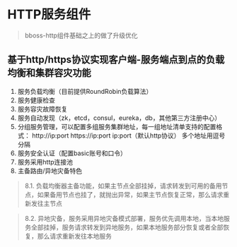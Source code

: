 # HTTP服务组件
>bboss-http组件基础之上的做了升级优化

## 基于http/https协议实现客户端-服务端点到点的负载均衡和集群容灾功能
1. 服务负载均衡（目前提供RoundRobin负载算法）
2. 服务健康检查
3. 服务容灾故障恢复
4. 服务自动发现（zk，etcd，consul，eureka，db，其他第三方注册中心）
5. 分组服务管理，可以配置多组服务集群地址，每一组地址清单支持的配置格式：
http://ip:port
https://ip:port
ip:port（默认http协议）
多个地址用逗号分隔
6. 服务安全认证（配置basic账号和口令）
7. 服务采用http连接池
8. 主备路由/异地灾备特色
 >8.1. 负载均衡器主备功能，如果主节点全部挂掉，请求转发到可用的备用节点，如果备用节点也挂了，就抛出异常，如果主节点恢复正常，那么请求重新发往主节点
 
 >8.2. 异地灾备，服务采用异地灾备模式部署，服务优先调用本地，当本地服务全部挂掉，服务请求转发到异地服务，如果本地服务部分恢复或者全部恢复，那么请求重新发往本地服务

